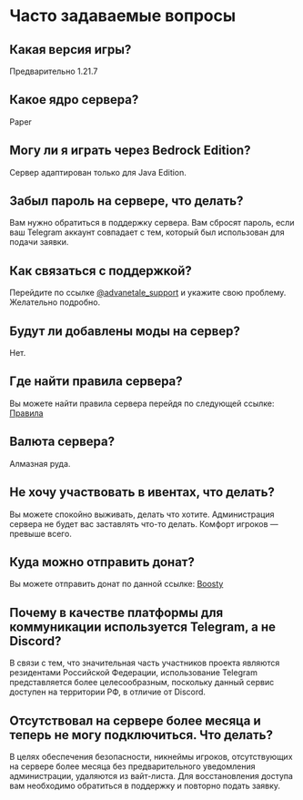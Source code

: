 # Часто задаваемые вопросы

## Какая версия игры?

Предварительно 1.21.7

## Какое ядро сервера?

Paper

## Могу ли я играть через Bedrock Edition?

Сервер адаптирован только для Java Edition.

## Забыл пароль на сервере, что делать?

Вам нужно обратиться в поддержку сервера. Вам сбросят пароль, если ваш Telegram аккаунт совпадает с тем, который был использован для подачи заявки.

## Как связаться с поддержкой?

Перейдите по ссылке [@advanetale_support](https://t.me/advanetale_support) и укажите свою проблему. Желательно подробно.

## Будут ли добавлены моды на сервер?

Нет.

## Где найти правила сервера?

Вы можете найти правила сервера перейдя по следующей ссылке: [Правила](https://advanetale.site/rules)

## Валюта сервера?

Алмазная руда.

## Не хочу участвовать в ивентах, что делать?

Вы можете спокойно выживать, делать что хотите. Администрация сервера не будет вас заставлять что-то делать. Комфорт игроков — превыше всего.

## Куда можно отправить донат?

Вы можете отправить донат по данной ссылке: [Boosty](https://boosty.to/advanetale)

## Почему в качестве платформы для коммуникации используется Telegram, а не Discord?

В связи с тем, что значительная часть участников проекта являются резидентами Российской Федерации, использование Telegram представляется более целесообразным, поскольку данный сервис доступен на территории РФ, в отличие от Discord.

## Отсутствовал на сервере более месяца и теперь не могу подключиться. Что делать?

В целях обеспечения безопасности, никнеймы игроков, отсутствующих на сервере более месяца без предварительного уведомления администрации, удаляются из вайт-листа. Для восстановления доступа вам необходимо обратиться в поддержку и повторно подать заявку.
